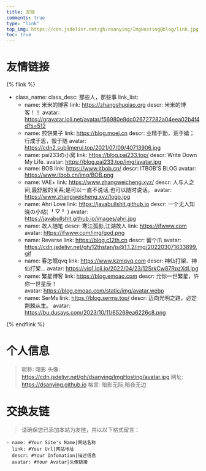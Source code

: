```yaml
---
title: 友链
comments: true
type: "link"
top_img: https://cdn.jsdelivr.net/gh/dsanying/ImgHosting@blog/link.jpg
toc: true
---
```


# 友情链接
{% flink %}
- class_name:
  class_desc: 那些人，那些事
  link_list:
    - name: 米米的博客
      link: https://zhangshuqiao.org
      descr: 米米的博客！！
      avatar: https://gravatar.loli.net/avatar/f56980e9dc026727282a04eea02b4f4d?s=512
    - name: 煎饼果子
      link: https://blog.moej.cn
      descr: 业精于勤，荒于嬉；行成于思，毁于随
      avatar: https://cdn2.sublimerui.top/2021/07/09/40713906.jpg
    - name: pai233の小窝
      link: https://blog.pai233.top/
      descr: Write Down My Life.
      avatar: https://blog.pai233.top/img/avatar.jpg
    - name: BOB
      link: https://www.itbob.cn/
      descr: ITBOB'S BLOG
      avatar: https://www.itbob.cn/img/BOB.png
    - name: VAE+
      link: https://www.zhangweicheng.xyz/
      descr: 人与人之间,最舒服的关系;是可以一直不说话,也可以随时说话。
      avatar: https://www.zhangweicheng.xyz/logo.jpg
    - name: Ahri Love
      link: https://javabullshit.github.io
      descr: 一个无人知晓の小站( ╹▽╹ )
      avatar: https://javabullshit.github.io/images/ahri.jpg
    - name: 故人随笔
      descr: 寒江孤影,江湖故人
      link: https://ifwww.com
      avatar: https://ifwww.com/img/god.png
    - name: Reverse
      link: https://blog.c12th.cn
      descr: 留个爪
      avatar: https://cdn.jsdelivr.net/gh/12thstan/js@1.1.2/img/202203071633899.gif
    - name: 客怎眠qvq
      link: https://www.kzmqvq.com
      descr: 神仙打架、神仙打架…
      avatar: https://vip1.loli.io/2022/04/23/12SrkCw87RpzXdl.jpg
    - name: 繁星博客
      link: https://blog.emoao.com
      descr: 允你一世繁星，许你一世星辰！    
      avatar: https://blog.emoao.com/static/img/avatar.webp
    - name: SerMs
      link: https://blog.serms.top/
      descr: 迈向光明之路，必定荆棘从生。
      avatar: https://bu.dusays.com/2023/10/11/65269ea6226c8.png

{% endflink %}

# 个人信息
> 昵称: 暗影
> 头像: https://cdn.jsdelivr.net/gh/dsanying/ImgHosting/avatar.jpg
> 网址: https://dsanying.github.io
> 格言: 暗影无际,暗夜无边

# 交换友链
> 请确保您已添加本站为友链，并以以下格式留言：
```
- name: #Your Site's Name|网站名称
  link: #Your Url|网站地址
  descr: #Your Infomation|描述信息
  avatar: #Your Avatar|头像链接
```